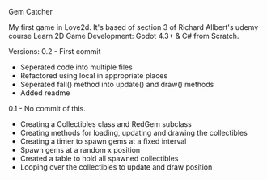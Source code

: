 Gem Catcher

My first game in Love2d. It's based of section 3 of Richard Allbert's udemy course
Learn 2D Game Development: Godot 4.3+ & C# from Scratch.

Versions:
0.2 - First commit
- Seperated code into multiple files
- Refactored using local in appropriate places
- Seperated fall() method into update() and draw() methods
- Added readme

0.1 - No commit of this.
- Creating a Collectibles class and RedGem subclass
- Creating methods for loading, updating and drawing the collectibles
- Creating a timer to spawn gems at a fixed interval
- Spawn gems at a random x position
- Created a table to hold all spawned collectibles
- Looping over the collectibles to update and draw position
